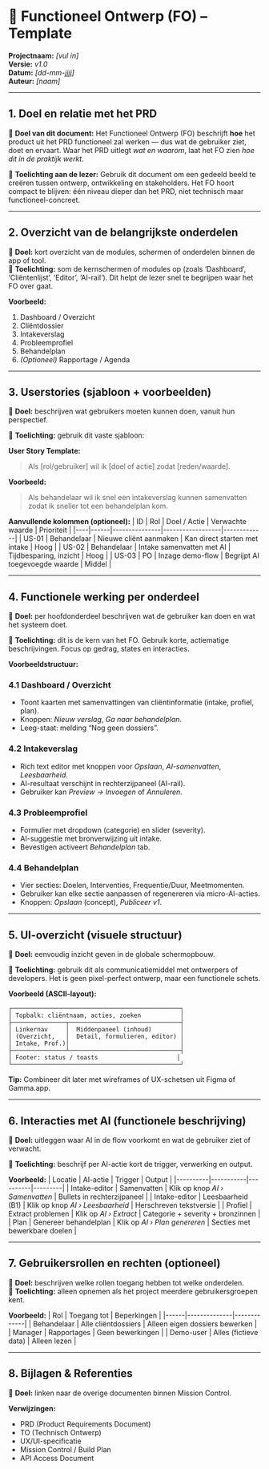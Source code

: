 # 🧩 Functioneel Ontwerp (FO) – Template

**Projectnaam:** _[vul in]_  
**Versie:** _v1.0_  
**Datum:** _[dd-mm-jjjj]_  
**Auteur:** _[naam]_  

---

## 1. Doel en relatie met het PRD
🎯 **Doel van dit document:**
Het Functioneel Ontwerp (FO) beschrijft **hoe** het product uit het PRD functioneel zal werken — dus wat de gebruiker ziet, doet en ervaart. Waar het PRD uitlegt *wat en waarom*, laat het FO zien *hoe dit in de praktijk werkt*.

📘 **Toelichting aan de lezer:**
Gebruik dit document om een gedeeld beeld te creëren tussen ontwerp, ontwikkeling en stakeholders. Het FO hoort compact te blijven: één niveau dieper dan het PRD, niet technisch maar functioneel-concreet.

---

## 2. Overzicht van de belangrijkste onderdelen
🎯 **Doel:** kort overzicht van de modules, schermen of onderdelen binnen de app of tool.  
📘 **Toelichting:** som de kernschermen of modules op (zoals ‘Dashboard’, ‘Cliëntenlijst’, ‘Editor’, ‘AI-rail’). Dit helpt de lezer snel te begrijpen waar het FO over gaat.

**Voorbeeld:**
1. Dashboard / Overzicht  
2. Cliëntdossier  
3. Intakeverslag  
4. Probleemprofiel  
5. Behandelplan  
6. *(Optioneel)* Rapportage / Agenda

---

## 3. Userstories (sjabloon + voorbeelden)
🎯 **Doel:** beschrijven wat gebruikers moeten kunnen doen, vanuit hun perspectief.

📘 **Toelichting:** gebruik dit vaste sjabloon:

**User Story Template:**
> Als [rol/gebruiker] wil ik [doel of actie] zodat [reden/waarde].

**Voorbeeld:**
> Als behandelaar wil ik snel een intakeverslag kunnen samenvatten zodat ik sneller tot een behandelplan kom.

**Aanvullende kolommen (optioneel):**
| ID | Rol | Doel / Actie | Verwachte waarde | Prioriteit |
|----|------|---------------|------------------|-------------|
| US-01 | Behandelaar | Nieuwe cliënt aanmaken | Kan direct starten met intake | Hoog |
| US-02 | Behandelaar | Intake samenvatten met AI | Tijdbesparing, inzicht | Hoog |
| US-03 | PO | Inzage demo-flow | Begrijpt AI toegevoegde waarde | Middel |

---

## 4. Functionele werking per onderdeel
🎯 **Doel:** per hoofdonderdeel beschrijven wat de gebruiker kan doen en wat het systeem doet.

📘 **Toelichting:** dit is de kern van het FO. Gebruik korte, actiematige beschrijvingen. Focus op gedrag, states en interacties.

**Voorbeeldstructuur:**

### 4.1 Dashboard / Overzicht
* Toont kaarten met samenvattingen van cliëntinformatie (intake, profiel, plan).  
* Knoppen: *Nieuw verslag*, *Ga naar behandelplan*.  
* Leeg-staat: melding “Nog geen dossiers”.

### 4.2 Intakeverslag
* Rich text editor met knoppen voor *Opslaan*, *AI-samenvatten*, *Leesbaarheid*.  
* AI-resultaat verschijnt in rechterzijpaneel (AI-rail).  
* Gebruiker kan *Preview → Invoegen* of *Annuleren*.

### 4.3 Probleemprofiel
* Formulier met dropdown (categorie) en slider (severity).  
* AI-suggestie met bronverwijzing uit intake.  
* Bevestigen activeert *Behandelplan* tab.

### 4.4 Behandelplan
* Vier secties: Doelen, Interventies, Frequentie/Duur, Meetmomenten.  
* Gebruiker kan elke sectie aanpassen of regenereren via micro-AI-acties.  
* Knoppen: *Opslaan* (concept), *Publiceer v1*.

---

## 5. UI-overzicht (visuele structuur)
🎯 **Doel:** eenvoudig inzicht geven in de globale schermopbouw.

📘 **Toelichting:** gebruik dit als communicatiemiddel met ontwerpers of developers. Het is geen pixel-perfect ontwerp, maar een functionele schets.

**Voorbeeld (ASCII-layout):**
```
┌───────────────────────────────────────────────┐
│ Topbalk: cliëntnaam, acties, zoeken           │
├───────────────┬───────────────────────────────┤
│ Linkernav     │  Middenpaneel (inhoud)        │
│ (Overzicht,   │  Detail, formulieren, editor) │
│ Intake, Prof.)│                               │
├───────────────┴───────────────────────────────┤
│ Footer: status / toasts                      │
└───────────────────────────────────────────────┘
```

**Tip:** Combineer dit later met wireframes of UX-schetsen uit Figma of Gamma.app.

---

## 6. Interacties met AI (functionele beschrijving)
🎯 **Doel:** uitleggen waar AI in de flow voorkomt en wat de gebruiker ziet of verwacht.

📘 **Toelichting:** beschrijf per AI-actie kort de trigger, verwerking en output.

**Voorbeeld:**
| Locatie | AI-actie | Trigger | Output |
|----------|-----------|----------|---------|
| Intake-editor | Samenvatten | Klik op knop *AI › Samenvatten* | Bullets in rechterzijpaneel |
| Intake-editor | Leesbaarheid (B1) | Klik op knop *AI › Leesbaarheid* | Herschreven tekstversie |
| Profiel | Extract problemen | Klik op *AI › Extract* | Categorie + severity + bronzinnen |
| Plan | Genereer behandelplan | Klik op *AI › Plan genereren* | Secties met bewerkbare doelen |

---

## 7. Gebruikersrollen en rechten (optioneel)
🎯 **Doel:** beschrijven welke rollen toegang hebben tot welke onderdelen.  
📘 **Toelichting:** alleen opnemen als het project meerdere gebruikersgroepen kent.

**Voorbeeld:**
| Rol | Toegang tot | Beperkingen |
|------|--------------|-------------|
| Behandelaar | Alle cliëntdossiers | Alleen eigen dossiers bewerken |
| Manager | Rapportages | Geen bewerkingen |
| Demo-user | Alles (fictieve data) | Alleen lezen |

---

## 8. Bijlagen & Referenties
🎯 **Doel:** linken naar de overige documenten binnen Mission Control.

**Verwijzingen:**
- PRD (Product Requirements Document)  
- TO (Technisch Ontwerp)  
- UX/UI-specificatie  
- Mission Control / Build Plan  
- API Access Document
